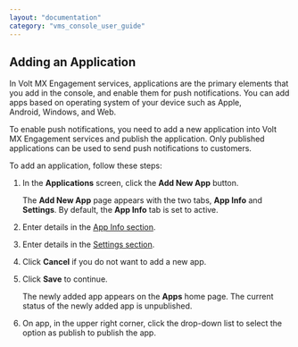 ```yaml
---
layout: "documentation"
category: "vms_console_user_guide"
---
```

                             


Adding an Application
---------------------

In Volt MX Engagement services, applications are the primary elements that you add in the console, and enable them for push notifications. You can add apps based on operating system of your device such as Apple, Android, Windows, and Web.

To enable push notifications, you need to add a new application into Volt MX Engagement services and publish the application. Only published applications can be used to send push notifications to customers.

To add an application, follow these steps:

1.  In the **Applications** screen, click the **Add New App** button.
    
    The **Add New App** page appears with the two tabs, **App Info** and **Settings**. By default, the **App Info** tab is set to active.
    
2.  Enter details in the [App Info section](Adding_Basic.html).
3.  Enter details in the [Settings section](Platforms.html).
4.  Click **Cancel** if you do not want to add a new app.
5.  Click **Save** to continue.
    
    The newly added app appears on the **Apps** home page. The current status of the newly added app is unpublished.
    
6.  On app, in the upper right corner, click the drop-down list to select the option as publish to publish the app.
